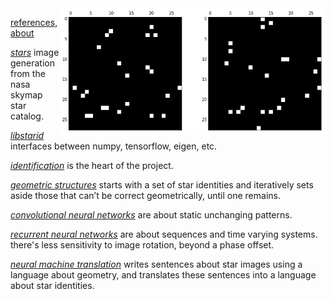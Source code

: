 <img src="docs/images/nouns and verbs level0.png" align="right" width="426" height="202"/>

[references](http://starid.org/references), [about](http://starid.org/about)

[*stars*](https://github.com/noahhsmith/starid/tree/master/stars) image generation from the nasa skymap star catalog.

[*libstarid*](https://github.com/noahhsmith/starid/tree/master/libstarid) interfaces between numpy, tensorflow, eigen, etc.

[*identification*](https://github.com/noahhsmith/starid/tree/master/identification) is the heart of the project.

[*geometric structures*](https://github.com/noahhsmith/starid/blob/master/identification/triangles.cpp) starts with a set of star identities and iteratively sets aside those that can’t be correct geometrically, until one remains.

[*convolutional neural networks*](https://github.com/noahhsmith/starid/blob/master/identification/cnn.py) are about static unchanging patterns.

[*recurrent neural networks*](https://github.com/noahhsmith/starid/blob/master/identification/rnn.py) are about sequences and time varying systems. there's less sensitivity to image rotation, beyond a phase offset.

[*neural machine translation*](https://github.com/noahhsmith/starid/blob/master/identification/nmt.py) writes sentences about star images using a language about geometry, and translates these sentences into a language about star identities.
